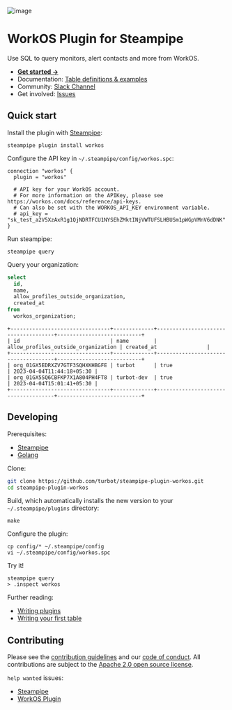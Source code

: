 ![image](https://hub.steampipe.io/images/plugins/turbot/workos-social-graphic.png)

# WorkOS Plugin for Steampipe

Use SQL to query monitors, alert contacts and more from WorkOS.

- **[Get started →](https://hub.steampipe.io/plugins/turbot/workos)**
- Documentation: [Table definitions & examples](https://hub.steampipe.io/plugins/turbot/workos/tables)
- Community: [Slack Channel](https://steampipe.io/community/join)
- Get involved: [Issues](https://github.com/turbot/steampipe-plugin-workos/issues)

## Quick start

Install the plugin with [Steampipe](https://steampipe.io):

```shell
steampipe plugin install workos
```

Configure the API key in `~/.steampipe/config/workos.spc`:

```hcl
connection "workos" {
  plugin = "workos"

  # API key for your WorkOS account.
  # For more information on the APIKey, please see https://workos.com/docs/reference/api-keys.
  # Can also be set with the WORKOS_API_KEY environment variable.
  # api_key = "sk_test_a2V5XzAxR1g1QjNDRTFCU1NYSEhZMktINjVWTUFSLHBUSm1pWGpVMnV6dDNK"
}
```

Run steampipe:

```shell
steampipe query
```

Query your organization:

```sql
select
  id,
  name,
  allow_profiles_outside_organization,
  created_at
from
  workos_organization;
```

```
+--------------------------------+-------------+-------------------------------------+---------------------------+
| id                             | name        | allow_profiles_outside_organization | created_at                |
+--------------------------------+-------------+-------------------------------------+---------------------------+
| org_01GX5EDRXZV7GTF3SQHXKHBGFE | turbot      | true                                | 2023-04-04T11:44:18+05:30 |
| org_01GX5SQ6CBFKP7X1A804PH4FT8 | turbot-dev  | true                                | 2023-04-04T15:01:41+05:30 |
+--------------------------------+-------------+-------------------------------------+---------------------------+
```

## Developing

Prerequisites:

- [Steampipe](https://steampipe.io/downloads)
- [Golang](https://golang.org/doc/install)

Clone:

```sh
git clone https://github.com/turbot/steampipe-plugin-workos.git
cd steampipe-plugin-workos
```

Build, which automatically installs the new version to your `~/.steampipe/plugins` directory:

```
make
```

Configure the plugin:

```
cp config/* ~/.steampipe/config
vi ~/.steampipe/config/workos.spc
```

Try it!

```
steampipe query
> .inspect workos
```

Further reading:

- [Writing plugins](https://steampipe.io/docs/develop/writing-plugins)
- [Writing your first table](https://steampipe.io/docs/develop/writing-your-first-table)

## Contributing

Please see the [contribution guidelines](https://github.com/turbot/steampipe/blob/main/CONTRIBUTING.md) and our [code of conduct](https://github.com/turbot/steampipe/blob/main/CODE_OF_CONDUCT.md). All contributions are subject to the [Apache 2.0 open source license](https://github.com/turbot/steampipe-plugin-workos/blob/main/LICENSE).

`help wanted` issues:

- [Steampipe](https://github.com/turbot/steampipe/labels/help%20wanted)
- [WorkOS Plugin](https://github.com/turbot/steampipe-plugin-workos/labels/help%20wanted)
